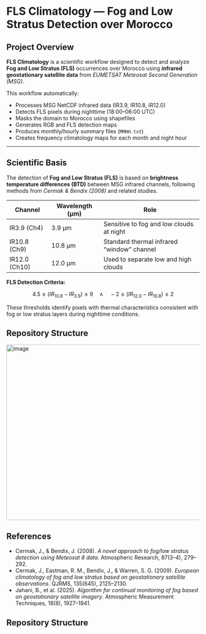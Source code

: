 # FLS Climatology — Fog and Low Stratus Detection over Morocco

## Project Overview
**FLS Climatology** is a scientific workflow designed to detect and analyze **Fog and Low Stratus (FLS)** occurrences over Morocco using **infrared geostationary satellite data** from *EUMETSAT Meteosat Second Generation (MSG)*.

This workflow automatically:
- Processes MSG NetCDF infrared data (IR3.9, IR10.8, IR12.0)  
- Detects FLS pixels during nighttime (18:00–06:00 UTC)  
- Masks the domain to Morocco using shapefiles  
- Generates RGB and FLS detection maps  
- Produces monthly/hourly summary files (`MMHH.txt`)  
- Creates frequency climatology maps for each month and night hour  

---

## Scientific Basis
The detection of **Fog and Low Stratus (FLS)** is based on **brightness temperature differences (BTD)** between MSG infrared channels, following methods from *Cermak & Bendix (2008)* and related studies.

| Channel | Wavelength (µm) | Role |
|----------|------------------|------|
| IR3.9 (Ch4) | 3.9 µm | Sensitive to fog and low clouds at night |
| IR10.8 (Ch9) | 10.8 µm | Standard thermal infrared “window” channel |
| IR12.0 (Ch10) | 12.0 µm | Used to separate low and high clouds |

**FLS Detection Criteria:**

$$
4.5 \le (IR_{10.8} - IR_{3.9}) \le 9 \quad \land \quad -2 \le (IR_{12.0} - IR_{10.8}) \le 2
$$

These thresholds identify pixels with thermal characteristics consistent with fog or low stratus layers during nighttime conditions.

## Repository Structure


<img width="790" height="457" alt="image" src="https://github.com/user-attachments/assets/c317f9df-7dbf-4de2-944e-608a6df648c1" />




## References
- Cermak, J., & Bendix, J. (2008). *A novel approach to fog/low stratus detection using Meteosat 8 data*. Atmospheric Research, 87(3–4), 279–292.  
- Cermak, J., Eastman, R. M., Bendix, J., & Warren, S. G. (2009). *European climatology of fog and low stratus based on geostationary satellite observations*. QJRMS, 135(645), 2125–2130.  
- Jahani, B., et al. (2025). *Algorithm for continual monitoring of fog based on geostationary satellite imagery*. Atmospheric Measurement Techniques, 18(8), 1927–1941.


## Repository Structure

